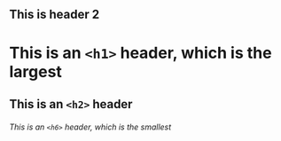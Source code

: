 ## This is header 2 ##

# This is an `<h1>` header, which is the largest

## This is an `<h2>` header

###### This is an `<h6>` header, which is the smallest
